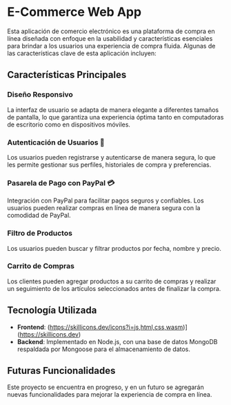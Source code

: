 # E-Commerce Web App

Esta aplicación de comercio electrónico es una plataforma de compra en línea diseñada con enfoque en la usabilidad y características esenciales para brindar a los usuarios una experiencia de compra fluida. Algunas de las características clave de esta aplicación incluyen:

## Características Principales

### Diseño Responsivo

La interfaz de usuario se adapta de manera elegante a diferentes tamaños de pantalla, lo que garantiza una experiencia óptima tanto en computadoras de escritorio como en dispositivos móviles.

### Autenticación de Usuarios 👦

Los usuarios pueden registrarse y autenticarse de manera segura, lo que les permite gestionar sus perfiles, historiales de compra y preferencias.

### Pasarela de Pago con PayPal 💳

Integración con PayPal para facilitar pagos seguros y confiables. Los usuarios pueden realizar compras en línea de manera segura con la comodidad de PayPal.

### Filtro de Productos

Los usuarios pueden buscar y filtrar productos por fecha, nombre y precio.

### Carrito de Compras

Los clientes pueden agregar productos a su carrito de compras y realizar un seguimiento de los artículos seleccionados antes de finalizar la compra.

## Tecnología Utilizada

- **Frontend**: (https://skillicons.dev/icons?i=js,html,css,wasm)](https://skillicons.dev)
- **Backend**: Implementado en Node.js, con una base de datos MongoDB respaldada por Mongoose para el almacenamiento de datos.

## Futuras Funcionalidades

Este proyecto se encuentra en progreso, y en un futuro se agregarán nuevas funcionalidades para mejorar la experiencia de compra en línea.
